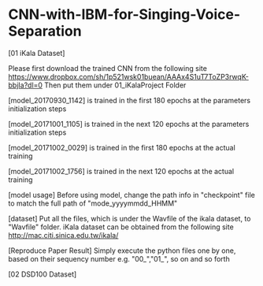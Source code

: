 # CNN-with-IBM-for-Singing-Voice-Separation

[01 iKala Dataset]

Please first download the trained CNN from the following site
https://www.dropbox.com/sh/1p521wsk01buean/AAAx4S1uT7ToZP3rwqK-bbjIa?dl=0
Then put them under 01_iKalaProject Folder

[model_20170930_1142] is trained in the first 180 epochs at the parameters initialization steps

[model_20171001_1105] is trained in the next 120 epochs at the parameters initialization steps

[model_20171002_0029] is trained in the first 180 epochs at the actual training

[model_20171002_1756] is trained in the next 120 epochs at the actual training

[model usage]
Before using model, change the path info in "checkpoint" file to match the full path of "mode_yyyymmdd_HHMM"

[dataset] 
Put all the files, which is under the Wavfile of the ikala dataset, to "Wavfile" folder.
iKala dataset can be obtained from the following site http://mac.citi.sinica.edu.tw/ikala/

[Reproduce Paper Result]
Simply execute the python files one by one, based on their sequency number 
e.g. "00_<filename>","01_<filename>", so on and so forth

[02 DSD100 Dataset]


